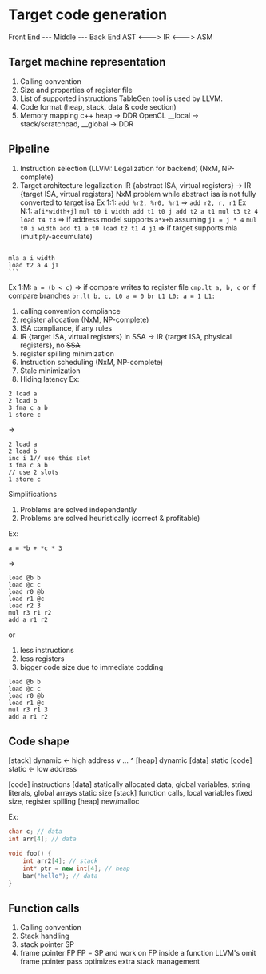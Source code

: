 # Target code generation

Front End --- Middle --- Back End
AST      <---> IR    <---> ASM

## Target machine representation

1. Calling convention
1. Size and properties of register file
1. List of supported instructions
  TableGen tool is used by LLVM.
1. Code format (heap, stack, data & code section)
1. Memory mapping
  c++ heap -> DDR
  OpenCL __local -> stack/scratchpad, __global -> DDR

## Pipeline

1. Instruction selection (LLVM: Legalization for backend) (NxM, NP-complete)
  1. Target architecture legalization
  IR {abstract ISA, virtual registers} -> IR {target ISA, virtual registers}
  NxM problem
  while abstract isa is not fully converted to target isa
  Ex 1:1: `add %r2, %r0, %r1` => `add r2, r, r1`
  Ex N:1: `a[i*width+j]`
    ```
    mul t0 i width
    add t1 t0 j
    add t2 a t1
    mul t3 t2 4
    load t4 t3
    ```
    => if address model supports `a*x+b` assuming `j1 = j * 4`
    ```
    mul t0 i width
    add t1 a t0
    load t2 t1 4 j1
    ```
    => if target supports mla (multiply-accumulate)
        ```
    mla a i width
    load t2 a 4 j1
    ```
  Ex 1:M:
    ```
    a = (b < c)
    ```
    => if compare writes to register file
    ```
    cmp.lt a, b, c
    ```
    or if compare branches
    ```
      br.lt b, c, L0
      a = 0
      br L1
    L0:
      a = 1
    L1:
    ```
1. calling convention compliance
1. register allocation (NxM, NP-complete)
  1. ISA compliance, if any rules
  1. IR {target ISA, virtual registers} in SSA -> IR {target ISA, physical registers}, no ~~SSA~~
  1. register spilling minimization
1. Instruction scheduling (NxM, NP-complete)
  1. Stale minimization
  1. Hiding latency
  Ex:
  ```
  2 load a
  2 load b
  3 fma c a b
  1 store c
  ```
  =>
  ```
  2 load a
  2 load b
  inc i 1// use this slot
  3 fma c a b
  // use 2 slots
  1 store c
  ```

Simplifications

1. Problems are solved independently
1. Problems are solved heuristically (correct & profitable)

Ex:
```
a = *b + *c * 3
```
=>
```
load @b b
load @c c
load r0 @b
load r1 @c
load r2 3
mul r3 r1 r2
add a r1 r2
```
or
1. less instructions
1. less registers
1. bigger code size due to immediate codding
```
load @b b
load @c c
load r0 @b
load r1 @c
mul r3 r1 3
add a r1 r2
```

## Code shape

[stack] dynamic <- high address
   v
  ...
   ^
[heap] dynamic
[data] static
[code] static <- low address

[code] instructions
[data] statically allocated data, global variables, string literals, global arrays static size
[stack] function calls, local variables fixed size, register spilling
[heap] new/malloc

Ex:
```c++
char c; // data
int arr[4]; // data

void foo() {
    int arr2[4]; // stack
    int* ptr = new int[4]; // heap
    bar("hello"); // data
}
```

## Function calls

1. Calling convention
1. Stack handling
  1. stack pointer SP
  1. frame pointer FP
  FP = SP and work on FP inside a function
  LLVM's omit frame pointer pass optimizes extra stack management